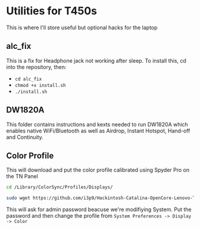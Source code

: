 # Utilities for T450s

This is where I'll store useful but optional hacks for the laptop

## alc_fix
This is a fix for Headphone jack not working after sleep. To install this, cd into the repository, then:

- `cd alc_fix`
- `chmod +x install.sh`
- `./install.sh`

## DW1820A
This folder contains instructions and kexts needed to run DW1820A which enables native WiFi/Bluetooth as well as Airdrop, Instant Hotspot, Hand-off and Continuity. 

## Color Profile

This will download and put the color profile calibrated using Spyder Pro on the TN Panel

```bash
cd /Library/ColorSync/Profiles/Displays/
```

```bash
sudo wget https://github.com/i3p9/Hackintosh-Catalina-OpenCore-Lenovo-T450s-efi/blob/master/Utilities/T450s_Color_Spyder_TNPanel.icm
```

This will ask for admin password beacuse we're modifiying System. Put the password and then change the profile from `System Preferences -> Display -> Color`